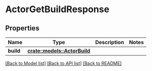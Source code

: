 # ActorGetBuildResponse

## Properties

Name | Type | Description | Notes
------------ | ------------- | ------------- | -------------
**build** | [**crate::models::ActorBuild**](ActorBuild.md) |  | 

[[Back to Model list]](../README.md#documentation-for-models) [[Back to API list]](../README.md#documentation-for-api-endpoints) [[Back to README]](../README.md)


